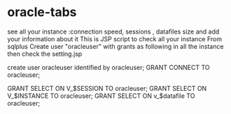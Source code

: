# oracle-tabs
see all your instance :connection speed, sessions , datafiles size and add your information about it
This is JSP script to check all your instance
From sqlplus Create user "oracleuser" with grants as following in all the instance then check the setting.jsp

create user oracleuser identified by oracleuser;
GRANT CONNECT TO oracleuser;

GRANT SELECT ON V_$SESSION TO oracleuser;
GRANT SELECT ON V_$INSTANCE TO oracleuser;
GRANT SELECT ON v_$datafile TO oracleuser;
